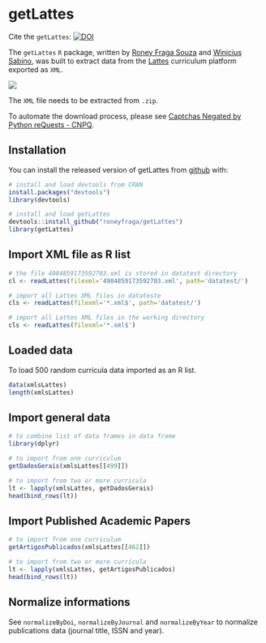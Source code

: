 
<!-- README.md is generated from README.Rmd. Please edit that file -->

# getLattes

<!-- badges: start -->

Cite the `getLattes`:
[![DOI](https://zenodo.org/badge/258844181.svg)](https://zenodo.org/badge/latestdoi/258844181)

<!-- badges: end -->

The `getLattes` `R` package, written by [Roney Fraga
Souza](roneyfraga.com) and [Winicius
Sabino](https://stackoverflow.com/users/9278241/winicius-sabino), was
built to extract data from the [Lattes](http://lattes.cnpq.br/)
curriculum platform exported as `XML`.

![](http://roneyfraga.com/volume/getLattes_data/lattes_xml_download.gif)

The `XML` file needs to be extracted from `.zip`.

To automate the download process, please see [Captchas Negated by Python
reQuests - CNPQ](https://github.com/josefson/CNPQ).

## Installation

You can install the released version of getLattes from
[github](https://CRAN.R-project.org) with:

``` r
# install and load devtools from CRAN
install.packages("devtools")
library(devtools)

# install and load getLattes
devtools::install_github("roneyfraga/getLattes")
library(getLattes)
```

## Import XML file as R list

``` r
# the file 4984859173592703.xml is stored in datatest directory
cl <- readLattes(filexml='4984859173592703.xml', path='datatest/')

# import all Lattes XML files in datateste
cls <- readLattes(filexml='*.xml$', path='datatest/')

# import all Lattes XML files in the working directory
cls <- readLattes(filexml='*.xml$')
```

## Loaded data

To load 500 random curricula data imported as an R list.

``` r
data(xmlsLattes)
length(xmlsLattes)
```

## Import general data

``` r
# to combine list of data frames in data frame
library(dplyr)

# to import from one curriculum 
getDadosGerais(xmlsLattes[[499]])

# to import from two or more curricula
lt <- lapply(xmlsLattes, getDadosGerais)
head(bind_rows(lt))
```

## Import Published Academic Papers

``` r
# to import from one curriculum 
getArtigosPublicados(xmlsLattes[[462]]) 

# to import from two or more curricula
lt <- lapply(xmlsLattes, getArtigosPublicados)
head(bind_rows(lt))
```

## Normalize informations

See `normalizeByDoi`, `normalizeByJournal` and `normalizeByYear` to
normalize publications data (journal title, ISSN and year).
